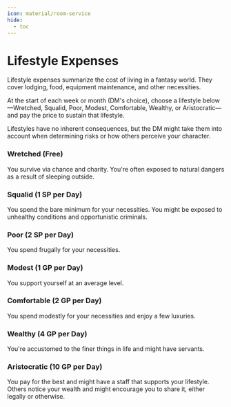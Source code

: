 ```yaml
---
icon: material/room-service
hide:
  - toc
---
```


# Lifestyle Expenses

Lifestyle expenses summarize the cost of living in a fantasy world. They cover lodging, food, equipment maintenance, and other necessities.

At the start of each week or month (DM's choice), choose a lifestyle below—Wretched, Squalid, Poor, Modest, Comfortable, Wealthy, or Aristocratic—and pay the price to sustain that lifestyle.

Lifestyles have no inherent consequences, but the DM might take them into account when determining risks or how others perceive your character.

### Wretched (Free)

You survive via chance and charity. You're often exposed to natural dangers as a result of sleeping outside.

### Squalid (1 SP per Day)

You spend the bare minimum for your necessities. You might be exposed to unhealthy conditions and opportunistic criminals.

### Poor (2 SP per Day)

You spend frugally for your necessities.

### Modest (1 GP per Day)

You support yourself at an average level.

### Comfortable (2 GP per Day)

You spend modestly for your necessities and enjoy a few luxuries.

### Wealthy (4 GP per Day)

You're accustomed to the finer things in life and might have servants.

### Aristocratic (10 GP per Day)

You pay for the best and might have a staff that supports your lifestyle. Others notice your wealth and might encourage you to share it, either legally or otherwise.

